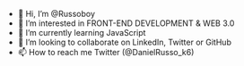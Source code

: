 - 👋 Hi, I’m @Russoboy
- 👀 I’m interested in FRONT-END DEVELOPMENT & WEB 3.0 
- 🌱 I’m currently learning JavaScript
- 💞️ I’m looking to collaborate on LinkedIn, Twitter or GitHub
- 📫 How to reach me Twitter (@DanielRusso_k6)

<!---
Russoboy/Russoboy is a ✨ special ✨ repository because its `README.md` (this file) appears on your GitHub profile.
You can click the Preview link to take a look at your changes.
--->
